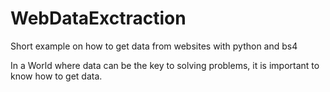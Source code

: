 # WebDataExctraction
Short example on how to get data from websites with python and bs4

In a World where data can be the key to solving problems, it is important to know how to get data.
